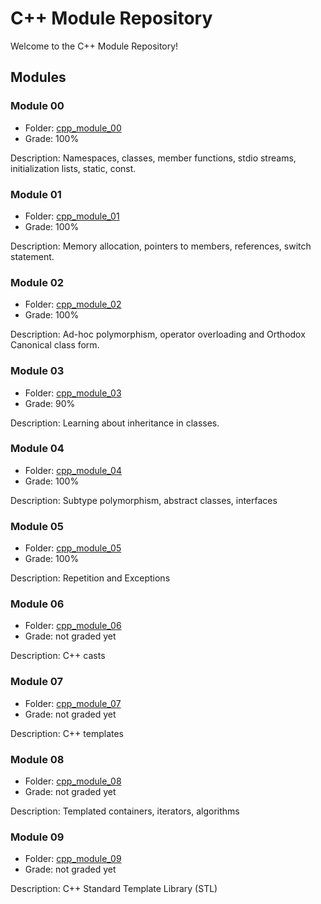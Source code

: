 # C++ Module Repository

Welcome to the C++ Module Repository!

## Modules

### Module 00

- Folder: [cpp_module_00](cpp_module_00/)
- Grade: 100%

Description: Namespaces, classes, member functions, stdio streams, initialization lists, static, const.

### Module 01

- Folder: [cpp_module_01](cpp_module_01/)
- Grade: 100%

Description: Memory allocation, pointers to members, references, switch statement.

### Module 02

- Folder: [cpp_module_02](cpp_module_02/)
- Grade: 100%

Description: Ad-hoc polymorphism, operator overloading and Orthodox Canonical class form.

### Module 03

- Folder: [cpp_module_03](cpp_module_03/)
- Grade: 90%

Description: Learning about inheritance in classes.

### Module 04

- Folder: [cpp_module_04](cpp_module_04/)
- Grade: 100%

Description: Subtype polymorphism, abstract classes, interfaces

### Module 05

- Folder: [cpp_module_05](cpp_module_05/)
- Grade: 100%

Description: Repetition and Exceptions

### Module 06

- Folder: [cpp_module_06](cpp_module_06/)
- Grade: not graded yet

Description: C++ casts

### Module 07

- Folder: [cpp_module_07](cpp_module_07/)
- Grade: not graded yet

Description: C++ templates

### Module 08

- Folder: [cpp_module_08](cpp_module_08/)
- Grade: not graded yet

Description: Templated containers, iterators, algorithms

### Module 09

- Folder: [cpp_module_09](cpp_module_09/)
- Grade: not graded yet

Description: C++ Standard Template Library (STL)
